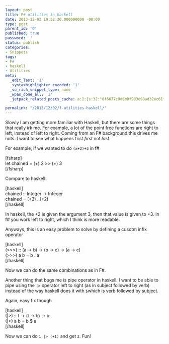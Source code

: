 ```yaml
---
layout: post
title: F# utilities in haskell
date: 2013-12-02 19:52:20.000000000 -08:00
type: post
parent_id: '0'
published: true
password: ''
status: publish
categories:
- Snippets
tags:
- F#
- haskell
- Utilities
meta:
  _edit_last: '1'
  _syntaxhighlighter_encoded: '1'
  _su_rich_snippet_type: none
  _wpas_done_all: '1'
  _jetpack_related_posts_cache: a:1:{s:32:"8f6677c9d6b0f903e98ad32ec61f8deb";a:2:{s:7:"expires";i:1554338514;s:7:"payload";a:3:{i:0;a:1:{s:2:"id";i:4262;}i:1;a:1:{s:2:"id";i:4244;}i:2;a:1:{s:2:"id";i:4725;}}}}

permalink: "/2013/12/02/f-utilities-haskell/"
---
```

Slowly I am getting more familiar with Haskell, but there are some things that really irk me. For example, a lot of the point free functions are right to left, instead of left to right. Coming from an F# background this drives me nuts. I want to see what happens first _first_ not _last_.

For example, if we wanted to do `(x+2)+3` in f#

[fsharp]  
let chained = (+) 2 \>\> (+) 3  
[/fsharp]

Compare to haskell:

[haskell]  
chained :: Integer -\> Integer  
chained = (+3) . (+2)  
[/haskell]

In haskell, the +2 is given the argument 3, then that value is given to +3. In f# you work left to right, which I think is more readable.

Anyways, this is an easy problem to solve by defining a cusotm infix operator

[haskell]  
(\>\>\>) :: (a -\> b) -\> (b -\> c) -\> (a -\> c)  
(\>\>\>) a b = b . a  
[/haskell]

Now we can do the same combinations as in F#.

Another thing that bugs me is pipe operator in haskell. I want to be able to pipe using the `|>` operator left to right (as in subject followed by verb) instead of the way haskell does it with `$`which is verb followed by subject.

Again, easy fix though

[haskell]  
(|\>) :: t -\> (t -\> b) -\> b  
(|\>) a b = b $ a  
[/haskell]

Now we can do `1 |> (+1)` and get `2`. Fun!

